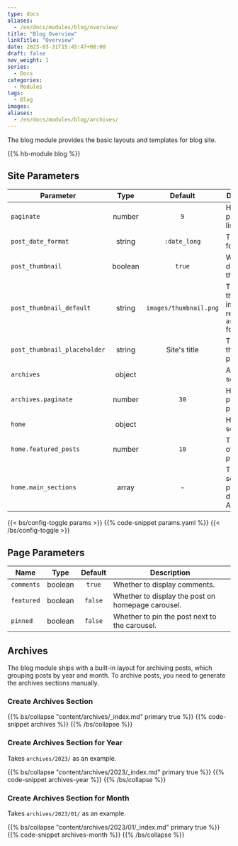 ```yaml
---
type: docs
aliases:
  - /en/docs/modules/blog/overview/
title: "Blog Overview"
linkTitle: "Overview"
date: 2023-03-31T15:45:47+08:00
draft: false
nav_weight: 1
series:
  - Docs
categories:
  - Modules
tags:
  - Blog
images:
aliases:
  - /en/docs/modules/blog/archives/
---
```


The blog module provides the basic layouts and templates for blog site.

<!--more-->

{{% hb-module blog %}}

## Site Parameters

| Parameter                    |  Type   |        Default         | Description                                              |
| ---------------------------- | :-----: | :--------------------: | -------------------------------------------------------- |
| `paginate`                   | number  |          `9`           | How many posts per list page.                            |
| `post_date_format`           | string  |      `:date_long`      | The date format.                                         |
| `post_thumbnail`             | boolean |         `true`         | Whether to display thumbnail.                            |
| `post_thumbnail_default`     | string  | `images/thumbnail.png` | The default thumbnail image relative to `assets` folder. |
| `post_thumbnail_placeholder` | string  |      Site's title      | The thumbnail placeholder.                               |
| `archives`                   | object  |                        | Archives settings.                                       |
| `archives.paginate`          | number  |          `30`          | How many posts per page.                                 |
| `home`                       | object  |                        | Homepage settings.                                       |
| `home.featured_posts`        | number  |          `10`          | The number of featured posts.                            |
| `home.main_sections`         |  array  |           -            | The main sections of posts, default to ALL.              |

{{< bs/config-toggle params >}}
{{% code-snippet params.yaml %}}
{{< /bs/config-toggle >}}

## Page Parameters

| Name       |  Type   | Default | Description                                       |
| ---------- | :-----: | :-----: | ------------------------------------------------- |
| `comments` | boolean | `true`  | Whether to display comments.                      |
| `featured` | boolean | `false` | Whether to display the post on homepage carousel. |
| `pinned`   | boolean | `false` | Whether to pin the post next to the carousel.     |

## Archives

The blog module ships with a built-in layout for archiving posts, which grouping posts by year and month. To archive posts, you need to generate the archives sections manually.

### Create Archives Section

{{% bs/collapse "content/archives/_index.md" primary true %}}
{{% code-snippet archives %}}
{{% /bs/collapse %}}

### Create Archives Section for Year

Takes `archives/2023/` as an example.

{{% bs/collapse "content/archives/2023/_index.md" primary true %}}
{{% code-snippet archives-year %}}
{{% /bs/collapse %}}

### Create Archives Section for Month

Takes `archives/2023/01/` as an example.

{{% bs/collapse "content/archives/2023/01/_index.md" primary true %}}
{{% code-snippet archives-month %}}
{{% /bs/collapse %}}

